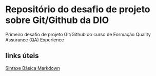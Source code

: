 # Repositório do  desafio de projeto sobre Git/Github da DIO
Primeiro desafio de projeto Git/Github do  curso de  Formação Quality Assurance (QA) Experience 

## links úteis
[Sintaxe Básica   Markdown](https://www.markdownguide.org/)
